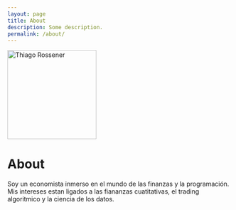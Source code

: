 ```yaml
---
layout: page
title: About
description: Some description.
permalink: /about/
---
```


<img class="img-rounded" src="/assets/img/uploads/profile.png" alt="Thiago Rossener" width="200">

# About

Soy un economista inmerso en el mundo de las finanzas y la programación. Mis intereses estan ligados a las fiananzas cuatitativas, el trading algoritmico y la ciencia de los datos.
